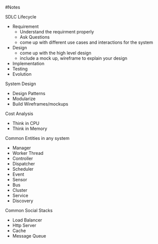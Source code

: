 #Notes

SDLC Lifecycle
* Requirement
  * Understand the requirment properly
  * Ask Questions
  * come up with different use cases and interactions for the system
* Design
  * come up with the high level design
  * include a mock up, wireframe to explain your design
* Implementation
* Testing
* Evolution

System Design
* Design Patterns
* Modularize
* Build Wireframes/mockups

Cost Analysis
* Think in CPU
* Think in Memory

Common Entities in any system
* Manager
* Worker Thread
* Controller
* Dispatcher
* Scheduler
* Event
* Sensor
* Bus
* Cluster
* Service
* Discovery

Common Social Stacks
* Load Balancer
* Http Server
* Cache
* Message Queue
